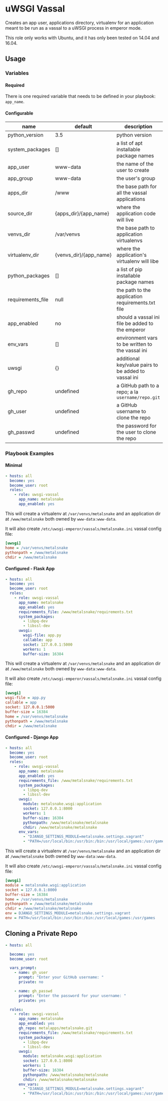 # uWSGI Vassal

Creates an app user, applications directory, virtualenv for an application meant to be run as
a vassal to a uWSGI process in emperor mode.

This role only works with Ubuntu, and it has only been tested on 14.04 and 16.04.

## Usage

### Variables

#### Required

There is one required variable that needs to be defined in your playbook: `app_name`.

#### Configurable

| name              | default                | description                                          |
| ----------------- | ---------------------- | ---------------------------------------------------- |
| python_version    | 3.5                    | python version                                       |
| system_packages   | []                     | a list of apt installable package names              |
| app_user          | www-data               | the name of the user to create                       |
| app_group         | www-data               | the user's group                                     |
| apps_dir          | /www                   | the base path for all the vassal applications        |
| source_dir        | {apps_dir}/{app_name}  | where the application code will live                 |
| venvs_dir         | /var/venvs             | the base path to application virtualenvs             |
| virtualenv_dir    | {venvs_dir}/{app_name} | where the application's virtualenv will libe         |
| python_packages   | []                     | a list of pip installable package names              |
| requirements_file | null                   | the path to the application requirements.txt file    |
| app_enabled       | no                     | should a vassal ini file be added to the emperor     |
| env_vars          | []                     | environment vars to be written to the vassal ini     |
| uwsgi             | {}                     | additional key/value pairs to be added to vassal ini |
| gh_repo           | undefined              | a GitHub path to a repo; a la `username/repo.git`    |
| gh_user           | undefined              | a GitHub username to clone the repo                  |
| gh_passwd         | undefined              | the password for the user to clone the repo          |

### Playbook Examples

#### Minimal

```yaml
- hosts: all
  become: yes
  become_user: root
  roles:
    - role: uwsgi-vassal
      app_name: metalsnake
      app_enabled: yes
```

This will create a virtualenv at `/var/venvs/metalsnake` and an application dir at `/www/metalsnake`
both owned by `www-data:www-data`.

It will also create `/etc/uwsgi-emperor/vassals/metalsnake.ini` vassal config file:

```ini
[uwsgi]
home = /var/venvs/metalsnake
pythonpath = /www/metalsnake
chdir = /www/metalsnake
```

#### Configured - Flask App

```yaml
- hosts: all
  become: yes
  become_user: root
  roles:
    - role: uwsgi-vassal
      app_name: metalsnake
      app_enabled: yes
      requirements_file: /www/metalsnake/requirements.txt
      system_packages:
        - libpq-dev
        - libssl-dev
      uwsgi:
        wsgi-file: app.py
        callable: app
        socket: 127.0.0.1:5000
        workers: 1
        buffer-size: 16384
```

This will create a virtualenv at `/var/venvs/metalsnake` and an application dir at `/www/metalsnake`
both owned by `www-data:www-data`.

It will also create `/etc/uwsgi-emperor/vassals/metalsnake.ini` vassal config file:

```ini
[uwsgi]
wsgi-file = app.py
callable = app
socket: 127.0.0.1:5000
buffer-size = 16384
home = /var/venvs/metalsnake
pythonpath = /www/metalsnake
chdir = /www/metalsnake
```

#### Configured - Django App

```yaml
- hosts: all
  become: yes
  become_user: root
  roles:
    - role: uwsgi-vassal
      app_name: metalsnake
      app_enabled: yes
      requirements_file: /www/metalsnake/requirements.txt
      system_packages:
        - libpq-dev
        - libssl-dev
      uwsgi:
        module: metalsnake.wsgi:application
        socket: 127.0.0.1:8000
        workers: 1
        buffer-size: 16384
        pythonpath: /www/metalsnake/metalsnake
        chdir: /www/metalsnake/metalsnake
      env_vars:
        - "DJANGO_SETTINGS_MODULE=metalsnake.settings.vagrant"
        - "PATH=/usr/local/bin:/usr/bin:/bin:/usr/local/games:/usr/games"
```

This will create a virtualenv at `/var/venvs/metalsnake` and an application dir at `/www/metalsnake`
both owned by `www-data:www-data`.

It will also create `/etc/uwsgi-emperor/vassals/metalsnake.ini` vassal config file:

```ini
[uwsgi]
module = metalsnake.wsgi:application
socket = 127.0.0.1:8000
buffer-size = 16384
home = /var/venvs/metalsnake
pythonpath = /www/metalsnake/metalsnake
chdir = /www/metalsnake/metalsnake
env = DJANGO_SETTINGS_MODULE=metalsnake.settings.vagrant
env = PATH=/usr/local/bin:/usr/bin:/bin:/usr/local/games:/usr/games
```


## Cloning a Private Repo

```yaml
- hosts: all

  become: yes
  become_user: root

  vars_prompt:
    - name: gh_user
      prompt: "Enter your GitHub username: "
      private: no

    - name: gh_passwd
      prompt: "Enter the password for your username: "
      private: yes

  roles:
    - role: uwsgi-vassal
      app_name: metalsnake
      app_enabled: yes
      gh_repo: metalapps/metalsnake.git
      requirements_file: /www/metalsnake/requirements.txt
      system_packages:
        - libpq-dev
        - libssl-dev
      uwsgi:
        module: metalsnake.wsgi:application
        socket: 127.0.0.1:8000
        workers: 1
        buffer-size: 16384
        pythonpath: /www/metalsnake/metalsnake
        chdir: /www/metalsnake/metalsnake
      env_vars:
        - "DJANGO_SETTINGS_MODULE=metalsnake.settings.vagrant"
        - "PATH=/usr/local/bin:/usr/bin:/bin:/usr/local/games:/usr/games"
```



















